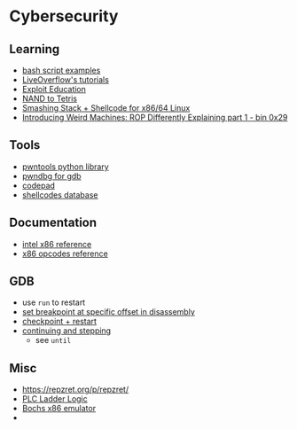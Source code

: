 # Cybersecurity

## Learning
- [bash script examples](https://github.com/jvns/shell-examples)
- [LiveOverflow's tutorials](https://www.youtube.com/watch?v=HSlhY4Uy8SA&list=PLhixgUqwRTjxglIswKp9mpkfPNfHkzyeN&index=15)
- [Exploit Education](https://exploit.education/)
- [NAND to Tetris](https://www.nand2tetris.org/)
- [Smashing Stack + Shellcode for x86/64 Linux](https://www.youtube.com/watch?v=9q1VL8UU8h0)
- [Introducing Weird Machines: ROP Differently Explaining part 1 - bin 0x29](https://www.youtube.com/watch?v=8Dcj19KGKWM)

## Tools
- [pwntools python library](http://docs.pwntools.com/en/stable/about.html)
- [pwndbg for gdb](https://github.com/pwndbg/pwndbg)
- [codepad](http://codepad.org/)
- [shellcodes database](http://shell-storm.org/shellcode/index.html)

## Documentation
- [intel x86 reference](https://www.intel.com/content/www/us/en/developer/articles/technical/intel-sdm.html)
- [x86 opcodes reference](http://ref.x86asm.net/coder32.html#modrm_byte_32)

## GDB
- use `run` to restart
- [set breakpoint at specific offset in disassembly](https://stackoverflow.com/questions/52268845/setting-a-breakpoint-in-a-specific-offset-inside-a-function-with-gdb)
- [checkpoint + restart](https://sourceware.org/gdb/onlinedocs/gdb/Checkpoint_002fRestart.html)
- [continuing and stepping](https://sourceware.org/gdb/onlinedocs/gdb/Continuing-and-Stepping.html)
    - see `until`

## Misc
- https://repzret.org/p/repzret/
- [PLC Ladder Logic](https://www.plcacademy.com/ladder-logic-tutorial/)
- [Bochs x86 emulator](https://wiki.osdev.org/Bochs)
- 

